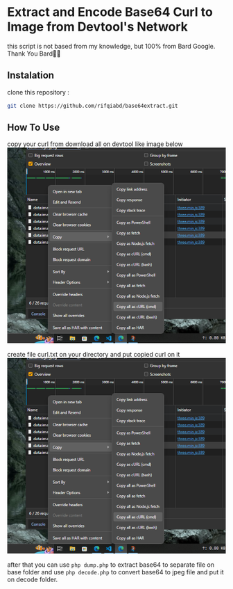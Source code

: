 # Extract and Encode Base64 Curl to Image from Devtool's Network

this script is not based from my knowledge, but 100% from Bard Google. Thank You Bard🥳🥳

## Instalation

clone this repository :

```bash
git clone https://github.com/rifqiabd/base64extract.git
```

## How To Use

copy your curl from download all on devtool like image below
![Screenshot 1](images/ss1.png)

create file curl.txt on your directory and put copied curl on it
![Screenshot 2](images/ss1.png)

after that you can use ```php dump.php``` to extract base64 to separate file on base folder
and use ```php decode.php``` to convert base64 to jpeg file and put it on decode folder.
